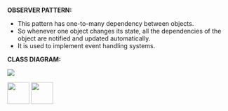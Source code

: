 


<b>OBSERVER PATTERN:</b>

- This pattern has one-to-many dependency between objects.
- So whenever one object changes its state, all the dependencies of the object are notified and updated automatically.
- It is used to implement event handling systems.


<b>CLASS DIAGRAM:</b>

<img src="https://cloud.githubusercontent.com/assets/14101008/11768459/aae7dd2c-a18a-11e5-8ec8-66601af64d3d.gif"></img>




[<img src="https://cloud.githubusercontent.com/assets/14101008/11768481/3b7d20d6-a18b-11e5-95fe-a422966f4c03.png" width="50" height="50"></img>](https://github.com/hariniiyer/CSCI-5828_Presentation4_Software-Design-Patterns/edit/master/b1.md)
[<img src="https://cloud.githubusercontent.com/assets/14101008/11768482/3d2d0bbc-a18b-11e5-8766-2e7f5b241782.png" width="50" height="50"></img>](https://github.com/hariniiyer/CSCI-5828_Presentation4_Software-Design-Patterns/edit/master/b3.md)

